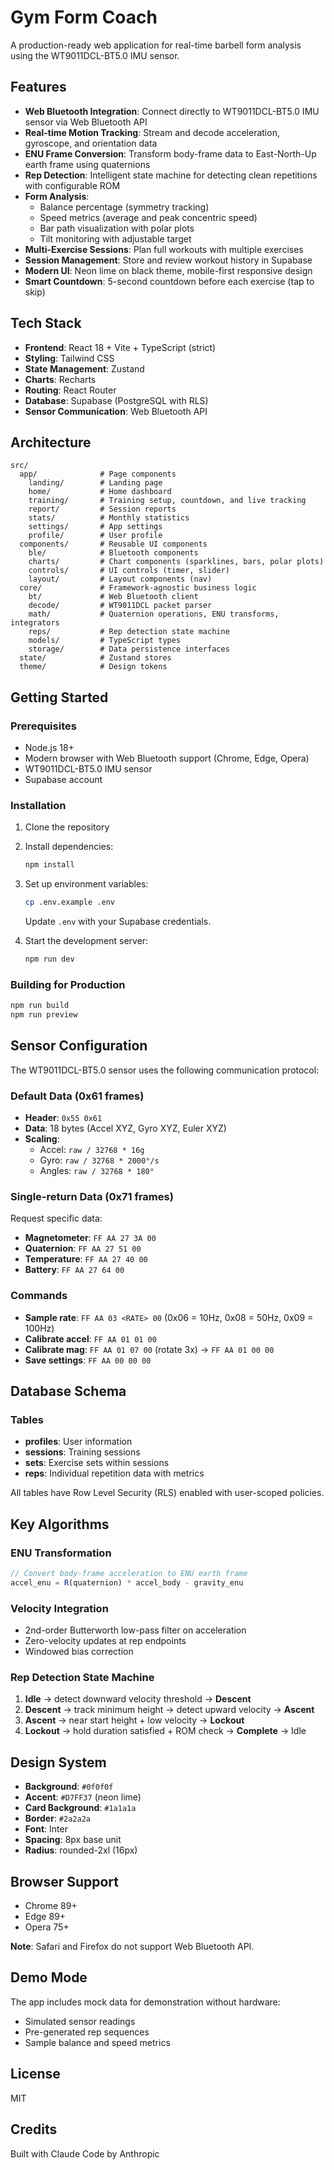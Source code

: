 # Gym Form Coach

A production-ready web application for real-time barbell form analysis using the WT9011DCL-BT5.0 IMU sensor.

## Features

- **Web Bluetooth Integration**: Connect directly to WT9011DCL-BT5.0 IMU sensor via Web Bluetooth API
- **Real-time Motion Tracking**: Stream and decode acceleration, gyroscope, and orientation data
- **ENU Frame Conversion**: Transform body-frame data to East-North-Up earth frame using quaternions
- **Rep Detection**: Intelligent state machine for detecting clean repetitions with configurable ROM
- **Form Analysis**:
  - Balance percentage (symmetry tracking)
  - Speed metrics (average and peak concentric speed)
  - Bar path visualization with polar plots
  - Tilt monitoring with adjustable target
- **Multi-Exercise Sessions**: Plan full workouts with multiple exercises
- **Session Management**: Store and review workout history in Supabase
- **Modern UI**: Neon lime on black theme, mobile-first responsive design
- **Smart Countdown**: 5-second countdown before each exercise (tap to skip)

## Tech Stack

- **Frontend**: React 18 + Vite + TypeScript (strict)
- **Styling**: Tailwind CSS
- **State Management**: Zustand
- **Charts**: Recharts
- **Routing**: React Router
- **Database**: Supabase (PostgreSQL with RLS)
- **Sensor Communication**: Web Bluetooth API

## Architecture

```
src/
  app/              # Page components
    landing/        # Landing page
    home/           # Home dashboard
    training/       # Training setup, countdown, and live tracking
    report/         # Session reports
    stats/          # Monthly statistics
    settings/       # App settings
    profile/        # User profile
  components/       # Reusable UI components
    ble/            # Bluetooth components
    charts/         # Chart components (sparklines, bars, polar plots)
    controls/       # UI controls (timer, slider)
    layout/         # Layout components (nav)
  core/             # Framework-agnostic business logic
    bt/             # Web Bluetooth client
    decode/         # WT9011DCL packet parser
    math/           # Quaternion operations, ENU transforms, integrators
    reps/           # Rep detection state machine
    models/         # TypeScript types
    storage/        # Data persistence interfaces
  state/            # Zustand stores
  theme/            # Design tokens
```

## Getting Started

### Prerequisites

- Node.js 18+
- Modern browser with Web Bluetooth support (Chrome, Edge, Opera)
- WT9011DCL-BT5.0 IMU sensor
- Supabase account

### Installation

1. Clone the repository
2. Install dependencies:
   ```bash
   npm install
   ```

3. Set up environment variables:
   ```bash
   cp .env.example .env
   ```
   Update `.env` with your Supabase credentials.

4. Start the development server:
   ```bash
   npm run dev
   ```

### Building for Production

```bash
npm run build
npm run preview
```

## Sensor Configuration

The WT9011DCL-BT5.0 sensor uses the following communication protocol:

### Default Data (0x61 frames)
- **Header**: `0x55 0x61`
- **Data**: 18 bytes (Accel XYZ, Gyro XYZ, Euler XYZ)
- **Scaling**:
  - Accel: `raw / 32768 * 16g`
  - Gyro: `raw / 32768 * 2000°/s`
  - Angles: `raw / 32768 * 180°`

### Single-return Data (0x71 frames)
Request specific data:
- **Magnetometer**: `FF AA 27 3A 00`
- **Quaternion**: `FF AA 27 51 00`
- **Temperature**: `FF AA 27 40 00`
- **Battery**: `FF AA 27 64 00`

### Commands
- **Sample rate**: `FF AA 03 <RATE> 00` (0x06 = 10Hz, 0x08 = 50Hz, 0x09 = 100Hz)
- **Calibrate accel**: `FF AA 01 01 00`
- **Calibrate mag**: `FF AA 01 07 00` (rotate 3x) → `FF AA 01 00 00`
- **Save settings**: `FF AA 00 00 00`

## Database Schema

### Tables
- **profiles**: User information
- **sessions**: Training sessions
- **sets**: Exercise sets within sessions
- **reps**: Individual repetition data with metrics

All tables have Row Level Security (RLS) enabled with user-scoped policies.

## Key Algorithms

### ENU Transformation
```typescript
// Convert body-frame acceleration to ENU earth frame
accel_enu = R(quaternion) * accel_body - gravity_enu
```

### Velocity Integration
- 2nd-order Butterworth low-pass filter on acceleration
- Zero-velocity updates at rep endpoints
- Windowed bias correction

### Rep Detection State Machine
1. **Idle** → detect downward velocity threshold → **Descent**
2. **Descent** → track minimum height → detect upward velocity → **Ascent**
3. **Ascent** → near start height + low velocity → **Lockout**
4. **Lockout** → hold duration satisfied + ROM check → **Complete** → Idle

## Design System

- **Background**: `#0f0f0f`
- **Accent**: `#D7FF37` (neon lime)
- **Card Background**: `#1a1a1a`
- **Border**: `#2a2a2a`
- **Font**: Inter
- **Spacing**: 8px base unit
- **Radius**: rounded-2xl (16px)

## Browser Support

- Chrome 89+
- Edge 89+
- Opera 75+

**Note**: Safari and Firefox do not support Web Bluetooth API.

## Demo Mode

The app includes mock data for demonstration without hardware:
- Simulated sensor readings
- Pre-generated rep sequences
- Sample balance and speed metrics

## License

MIT

## Credits

Built with Claude Code by Anthropic
